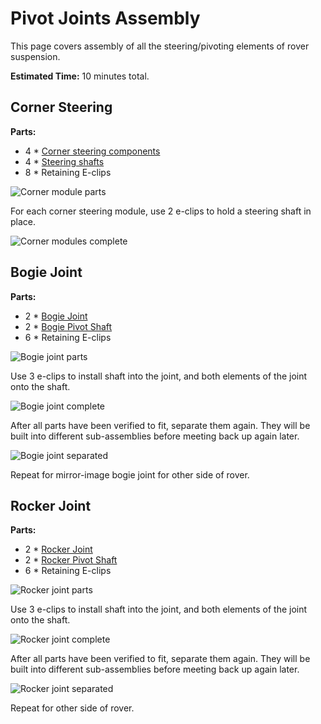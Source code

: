 # Pivot Joints Assembly

This page covers assembly of all the steering/pivoting elements of rover suspension.

**Estimated Time:** 10 minutes total.

## Corner Steering

**Parts:**

* 4 * [Corner steering components](Print%20Corner%20Steering%20Joints.md)
* 4 * [Steering shafts](Shaft8mm.md)
* 8 * Retaining E-clips

![Corner module parts](images/Corners01-Parts.jpg)

For each corner steering module, use 2 e-clips to hold a steering shaft in place.

![Corner modules complete](images/Corners02-Complete.jpg)

## Bogie Joint

**Parts:**

* 2 * [Bogie Joint](Print%20Suspension%20Bogie%20Joints.md)
* 2 * [Bogie Pivot Shaft](Shaft8mm.md)
* 6 * Retaining E-clips

![Bogie joint parts](images/BogieJoint01-Parts.jpg)

Use 3 e-clips to install shaft into the joint, and both elements of the joint onto the shaft.

![Bogie joint complete](images/BogieJoint03-Complete.jpg)

After all parts have been verified to fit, separate them again. They will be built into different sub-assemblies before meeting back up again later.

![Bogie joint separated](images/BogieJoint02-Shaft.jpg)

Repeat for mirror-image bogie joint for other side of rover.

## Rocker Joint

**Parts:**

* 2 * [Rocker Joint](Print%20Suspension%20Rocker%20Joints.md)
* 2 * [Rocker Pivot Shaft](Shaft8mm.md)
* 6 * Retaining E-clips

![Rocker joint parts](images/RockerJoint01-Parts.jpg)

Use 3 e-clips to install shaft into the joint, and both elements of the joint onto the shaft.

![Rocker joint complete](images/RockerJoint03-Complete.jpg)

After all parts have been verified to fit, separate them again. They will be built into different sub-assemblies before meeting back up again later.

![Rocker joint separated](images/RockerJoint02-Shaft.jpg)

Repeat for other side of rover.
